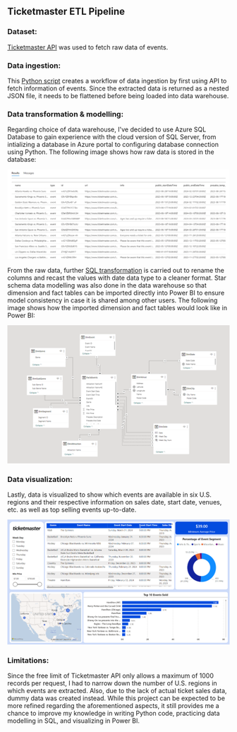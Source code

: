 
## Ticketmaster ETL Pipeline

### Dataset:

[Ticketmaster API](https://developer.ticketmaster.com/) was used to fetch raw data of events.

### Data ingestion:

This [Python script](https://github.com/mk-duong/data-portfolio/blob/main/Ticketmaster%20ETL%20Pipeline/Python_SQL/ingest_data.py) creates a workflow of data ingestion by first using API to fetch information of events. Since the extracted data is returned as a nested JSON file, it needs to be flattened before being loaded into data warehouse. 

### Data transformation & modelling:
Regarding choice of data warehouse, I've decided to use Azure SQL Database to gain experience with the cloud version of SQL Server, from intializing a database in Azure portal to configuring database connection using Python. The following image shows how raw data is stored in the database:

![azure_data](images/azure_data.png)

From the raw data, further [SQL transformation](https://github.com/mk-duong/data-portfolio/blob/main/Ticketmaster%20ETL%20Pipeline/Python_SQL/transform_data.sql) is carried out to rename the columns and recast the values with date data type to a cleaner format. Star schema data modelling was also done in the data warehouse so that dimension and fact tables can be imported directly into Power BI to ensure model consistency in case it is shared among other users. The following image shows how the imported dimension and fact tables would look like in Power BI:

![data_model](images/data_model.png)

### Data visualization:
Lastly, data is visualized to show which events are available in six U.S. regions and their respective information on sales date, start date, venues, etc. as well as top selling events up-to-date.

![dashboard](images/dashboard.png)

### Limitations:
Since the free limit of Ticketmaster API only allows a maximum of 1000 records per request, I had to narrow down the number of U.S. regions in which events are extracted. Also, due to the lack of actual ticket sales data, dummy data was created instead. While this project can be expected to be more refined regarding the aforementioned aspects, it still provides me a chance to improve my knowledge in writing Python code, practicing data modelling in SQL, and visualizing in Power BI.
